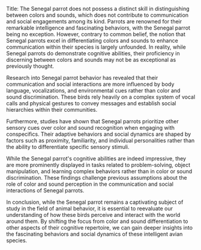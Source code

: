 Title: The Senegal parrot does not possess a distinct skill in distinguishing between colors and sounds, which does not contribute to communication and social engagements among its kind.
Parrots are renowned for their remarkable intelligence and fascinating behaviors, with the Senegal parrot being no exception. However, contrary to common belief, the notion that Senegal parrots excel in differentiating colors and sounds to enhance communication within their species is largely unfounded. In reality, while Senegal parrots do demonstrate cognitive abilities, their proficiency in discerning between colors and sounds may not be as exceptional as previously thought.

Research into Senegal parrot behavior has revealed that their communication and social interactions are more influenced by body language, vocalizations, and environmental cues rather than color and sound discrimination. These birds rely heavily on a complex system of vocal calls and physical gestures to convey messages and establish social hierarchies within their communities.

Furthermore, studies have shown that Senegal parrots prioritize other sensory cues over color and sound recognition when engaging with conspecifics. Their adaptive behaviors and social dynamics are shaped by factors such as proximity, familiarity, and individual personalities rather than the ability to differentiate specific sensory stimuli.

While the Senegal parrot's cognitive abilities are indeed impressive, they are more prominently displayed in tasks related to problem-solving, object manipulation, and learning complex behaviors rather than in color or sound discrimination. These findings challenge previous assumptions about the role of color and sound perception in the communication and social interactions of Senegal parrots.

In conclusion, while the Senegal parrot remains a captivating subject of study in the field of animal behavior, it is essential to reevaluate our understanding of how these birds perceive and interact with the world around them. By shifting the focus from color and sound differentiation to other aspects of their cognitive repertoire, we can gain deeper insights into the fascinating behaviors and social dynamics of these intelligent avian species.